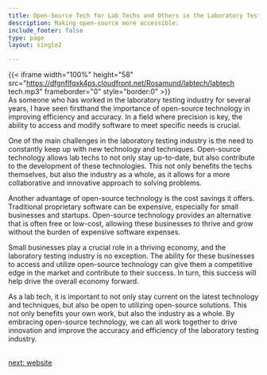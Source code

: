 ```yaml
---
title: Open-Source Tech for Lab Techs and Others in the Laboratory Testing  Industry
description: Making open-source more accessible.
include_footer: false
type: page
layout: single2

---
```


{{< iframe width="100%" height="58" src="https://dfgnflfqxk4ps.cloudfront.net/Rosamund/labtech/labtech tech.mp3" frameborder="0" style="border:0" >}}<br>
As someone who has worked in the laboratory testing industry for several years, I have seen firsthand the importance of open-source technology in improving efficiency and accuracy. In a field where precision is key, the ability to access and modify software to meet specific needs is crucial.

One of the main challenges in the laboratory testing industry is the need to constantly keep up with new technology and techniques. Open-source technology allows lab techs to not only stay up-to-date, but also contribute to the development of these technologies. This not only benefits the techs themselves, but also the industry as a whole, as it allows for a more collaborative and innovative approach to solving problems.

Another advantage of open-source technology is the cost savings it offers. Traditional proprietary software can be expensive, especially for small businesses and startups. Open-source technology provides an alternative that is often free or low-cost, allowing these businesses to thrive and grow without the burden of expensive software expenses.

Small businesses play a crucial role in a thriving economy, and the laboratory testing industry is no exception. The ability for these businesses to access and utilize open-source technology can give them a competitive edge in the market and contribute to their success. In turn, this success will help drive the overall economy forward.

As a lab tech, it is important to not only stay current on the latest technology and techniques, but also be open to utilizing open-source solutions. This not only benefits your own work, but also the industry as a whole. By embracing open-source technology, we can all work together to drive innovation and improve the accuracy and efficiency of the laboratory testing industry.

<br>
<a href="https://insights.workdojos.com/labtech/website">next: website</a>
<br>
</p>
